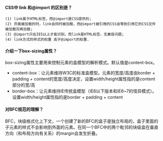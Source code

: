 #### CSS中 link 和@import 的区别是？
```
(1) link属于HTML标签，而@import是CSS提供的;
(2) 页面被加载的时，link会同时被加载，而@import被引用的CSS会等到引用它的CSS文件被加载完再加载;
(3) @import只在IE5以上才能识别，而link是HTML标签，无兼容问题;
(4) link方式的样式的权重 高于@import的权重.
```
#### 介绍一下box-sizing属性？
box-sizing属性主要用来控制元素的盒模型的解析模式。默认值是content-box。
+ content-box：让元素维持W3C的标准盒模型。元素的宽度/高度由border + padding + content的宽度/高度决定，设置width/height属性指的是content部分的宽/高
+ border-box：让元素维持IE传统盒模型（IE6以下版本和IE6~7的怪异模式）。设置width/height属性指的是border + padding + content
#### 对BFC规范的理解？
BFC，块级格式化上下文，一个创建了新的BFC的盒子是独立布局的，盒子里面的子元素的样式不会影响到外面的元素。在同一个BFC中的两个毗邻的块级盒在垂直方向（和布局方向有关系）的margin会发生折叠。